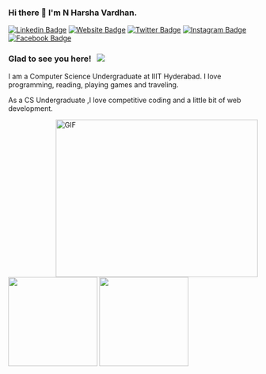 ### Hi there 👋 I'm N Harsha Vardhan.
[![Linkedin Badge](https://img.shields.io/badge/-LinkedIn-0e76a8?style=flat-square&logo=Linkedin&logoColor=white)](https://www.linkedin.com/in/harsha-vardhan-a088951b8/)
[![Website Badge](https://img.shields.io/badge/Website-3b5998?style=flat-square&logo=google-chrome&logoColor=white)](https://Harsha20032020.netlify.app)
[![Twitter Badge](https://img.shields.io/badge/-Twitter-00acee?style=flat-square&logo=Twitter&logoColor=white)](https://twitter.com/Harsha56419787)
[![Instagram Badge](https://img.shields.io/badge/-Instagram-e4405f?style=flat-square&logo=Instagram&logoColor=white)](https://www.instagram.com/nharsha_vardhan/)
[![Facebook Badge](https://img.shields.io/badge/-Facebook-0088cc?style=flat-square&logo=Facebook&logoColor=white)](https://www.facebook.com/profile.php?id=100054870770827)

### Glad to see you here! &nbsp; ![](https://visitor-badge.glitch.me/badge?page_id=harsha20032020.harsha20032020)

I am a Computer Science Undergraduate at IIIT Hyderabad. I love programming, reading, playing games and traveling.

As a CS Undergraduate ,I love competitive coding and a little bit of web development.

<img align="right" alt="GIF" src="https://github.com/Gapur/Gapur/blob/master/coding.gif?raw=true" width="408" height="318" />

<p>
  <img height="180em" src="https://github-readme-stats.vercel.app/api?username=harsha20032020&show_icons=true&hide_border=true&&count_private=true&include_all_commits=true" />
  <img height="180em" src="https://github-readme-stats.vercel.app/api/top-langs/?username=harsha20032020&exclude_repo=KNN-Image-Classification&show_icons=true&hide_border=true&layout=compact&langs_count=8"/>
</p>


<!--
**harsha20032020/harsha20032020** is a ✨ _special_ ✨ repository because its `README.md` (this file) appears on your GitHub profile.

Here are some ideas to get you started:

- 🔭 I’m currently working on ...
- 🌱 I’m currently learning ...
- 👯 I’m looking to collaborate on ...
- 🤔 I’m looking for help with ...
- 💬 Ask me about ...
- 📫 How to reach me: ...
- 😄 Pronouns: ...
- ⚡ Fun fact: ...
-->
